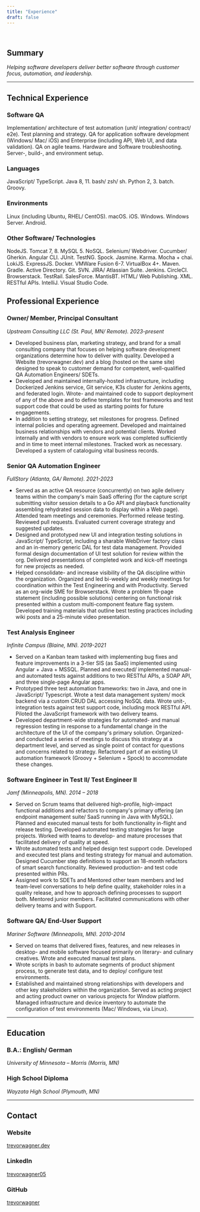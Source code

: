 ```yaml
---
title: "Experience"
draft: false
---
```


&nbsp;

## Summary
_Helping software developers deliver better software through customer focus, automation, and leadership._

---

## Technical Experience

### Software QA
Implementation/ architecture of test automation (unit/ integration/ contract/ e2e). Test planning and strategy. QA for application software development (Windows/ Mac/ iOS) and Enterprise (including API, Web UI, and data validation). QA on agile teams. Hardware and Software troubleshooting. Server-, build-, and environment setup.

### Languages
JavaScript/ TypeScript. Java 8, 11. bash/ zsh/ sh. Python 2, 3. batch. Groovy.

### Environments
Linux (including Ubuntu, RHEL/ CentOS). macOS. iOS. Windows. Windows Server. Android.

### Other Software/ Technologies
NodeJS. Tomcat 7, 8. MySQL 5. NoSQL. Selenium/ Webdriver. Cucumber/ Gherkin. Angular CLI. JUnit. TestNG. Spock. Jasmine. Karma. Mocha + chai. LokiJS. ExpressJS. Docker. VMWare Fusion 6-7. VirtualBox 4+. Maven. Gradle. Active Directory. Git. SVN. JIRA/ Atlassian Suite. Jenkins. CircleCI. Browserstack. TestRail. SalesForce. MantisBT. HTML/ Web Publishing. XML. RESTful APIs. IntelliJ. Visual Studio Code.


## Professional Experience

### Owner/ Member, Principal Consultant
_Upstream Consulting LLC (St. Paul, MN/ Remote). 2023-present_

- Developed business plan, marketing strategy, and brand for a small consulting company that focuses on helping software development organizations determine how to deliver with quality.  Developed a Website (trevorwagner.dev) and a blog (hosted on the same site) designed to speak to customer demand for competent, well-qualified QA Automation Engineers/ SDETs.
- Developed and maintained internally-hosted infrastructure, including Dockerized Jenkins service, Git service, K3s cluster for Jenkins agents, and federated login.  Wrote- and maintained code to support deployment of any of the above and to define templates for test frameworks and test support code that could be used as starting points for future engagements.
- In addition to setting strategy, set milestones for progress.  Defined internal policies and operating agreement.  Developed and maintained business relationships with vendors and potential clients.  Worked internally and with vendors to ensure work was completed sufficiently and in time to meet internal milestones.  Tracked work as necessary.  Developed a system of cataloguing vital business records.

### Senior QA Automation Engineer
_FullStory (Atlanta, GA/ Remote). 2021-2023_

- Served as an active QA resource (concurrently) on two agile delivery teams within the company's main SaaS offering (for the capture script submitting visitor session details to a Go API and playback functionality assembling rehydrated session data to display within a Web page). Attended team meetings and ceremonies. Performed release testing. Reviewed pull requests. Evaluated current coverage strategy and suggested updates.
- Designed and prototyped new UI and integration testing solutions in JavaScript/ TypeScript, including a sharable WebDriver factory class and an in-memory generic DAL for test data management. Provided formal design documentation of UI test solution for review within the org. Delivered presentations of completed work and kick-off meetings for new projects as needed.
- Helped consolidate- and increase visibility of the QA discipline within the organization. Organized and led bi-weekly and weekly meetings for coordination within the Test Engineering and with Productivity. Served as an org-wide SME for Browserstack. Wrote a problem 19-page statement (including possible solutions) centering on functional risk presented within a custom multi-component feature flag system. Developed training materials that outline best testing practices including wiki posts and a 25-minute video presentation.

### Test Analysis Engineer
_Infinite Campus (Blaine, MN). 2019-2021_

- Served on a Kanban team tasked with implementing bug fixes and feature improvements in a 3-tier SIS (as SaaS) implemented using Angular + Java + MSSQL. Planned and executed/ implemented manual- and automated tests against additions to two RESTful APIs, a SOAP API, and three single-page Angular apps.
- Prototyped three test automation frameworks: two in Java, and one in JavaScript/ Typescript. Wrote a test data management system/ mock backend via a custom CRUD DAL accessing NoSQL data. Wrote unit-, integration tests against test support code, including mock RESTful API. Piloted the JavaScript framework with two delivery teams.
- Developed department-wide strategies for automated- and manual regression testing in response to a fundamental change in the architecture of the UI of the company's primary solution. Organized- and conducted a series of meetings to discuss this strategy at a department level, and served as single point of contact for questions and concerns related to strategy. Refactored part of an existing UI automation framework (Groovy + Selenium + Spock) to accommodate these changes.

### Software Engineer in Test II/ Test Engineer II
_Jamf (Minneapolis, MN). 2014 – 2018_

- Served on Scrum teams that delivered high-profile, high-impact functional additions and refactors to company's primary offering (an endpoint management suite/ SaaS running in Java with MySQL). Planned and executed manual tests for both functionality in-flight and release testing. Developed automated testing strategies for large projects. Worked with teams to develop- and mature processes that facilitated delivery of quality at speed.
- Wrote automated tests and helped design test support code. Developed and executed test plans and testing strategy for manual and automation. Designed Cucumber step definitions to support an 18-month refactors of smart search functionality. Reviewed production- and test code presented within PRs.
- Assigned work to SDETs and Mentored other team members and led team-level conversations to help define quality, stakeholder roles in a quality release, and how to approach defining processes to support both. Mentored junior members. Facilitated communications with other delivery teams and with Support.


### Software QA/ End-User Support
_Mariner Software (Minneapolis, MN). 2010-2014_

-  Served on teams that delivered fixes, features, and new releases in desktop- and mobile software focused primarily on literary- and culinary creatives. Wrote and executed manual test plans.
- Wrote scripts in bash to automate segments of product shipment process, to generate test data, and to deploy/ configure test environments.
- Established and maintained strong relationships with developers and other key stakeholders within the organization. Served as acting project and acting product owner on various projects for Window platform. Managed infrastructure and device inventory to automate the configuration of test environments (Mac/ Windows, via Linux).

---

## Education

### B.A.: English/ German
_University of Minnesota – Morris (Morris, MN)_

### High School Diploma
_Wayzata High School (Plymouth, MN)_

---

## Contact

### Website
[trevorwagner.dev](https://trevorwagner.dev) 

### LinkedIn
[trevorwagner05](https://www.linkedin.com/in/trevorwagner05/)

### GitHub
[trevorwagner](https://github.com/trevorwagner)